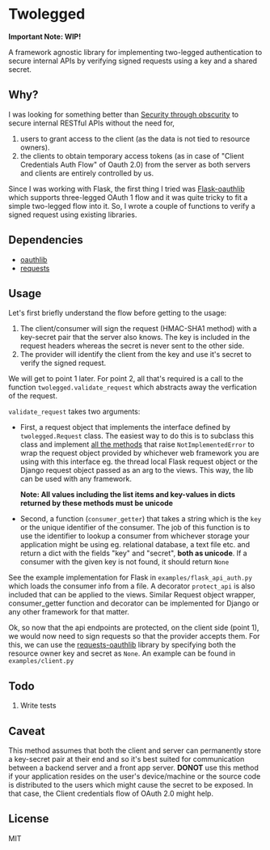 Twolegged
=========

**Important Note: WIP!**

A framework agnostic library for implementing two-legged
authentication to secure internal APIs by verifying signed requests
using a key and a shared secret.


Why?
----

I was looking for something better than
[Security through obscurity](http://en.wikipedia.org/wiki/Security_through_obscurity)
to secure internal RESTful APIs without the need for,

1. users to grant access to the client (as the data is not tied to
   resource owners).
2. the clients to obtain temporary access tokens (as in case of
   "Client Credentials Auth Flow" of Oauth 2.0) from the server as
   both servers and clients are entirely controlled by us.

Since I was working with Flask, the first thing I tried was
[Flask-oauthlib](https://flask-oauthlib.readthedocs.org/en/latest/)
which supports three-legged OAuth 1 flow and it was quite tricky to
fit a simple two-legged flow into it. So, I wrote a couple of
functions to verify a signed request using existing libraries.


Dependencies
------------

* [oauthlib](https://github.com/idan/oauthlib)
* [requests](http://docs.python-requests.org/en/latest/)

Usage
-----

Let's first briefly understand the flow before getting to the usage:

1. The client/consumer will sign the request (HMAC-SHA1 method) with a
   key-secret pair that the server also knows. The key is included in
   the request headers whereas the secret is never sent to the other
   side.
2. The provider will identify the client from the key and use it's
   secret to verify the signed request.

We will get to point 1 later. For point 2, all that's required is a
call to the function ``twolegged.validate_request`` which abstracts
away the verfication of the request.

``validate_request`` takes two arguments:

- First, a request object that implements the interface defined by
  ``twolegged.Request`` class. The easiest way to do this is to
  subclass this class and implement
  [all the methods](https://github.com/naiquevin/twolegged/blob/master/twolegged/__init__.py#L74)
  that raise ``NotImplementedError`` to wrap the request object
  provided by whichever web framework you are using with this
  interface eg. the thread local Flask request object or the Django
  request object passed as an arg to the views. This way, the lib can
  be used with any framework.

  **Note: All values including the list items and key-values in dicts
  returned by these methods must be unicode**

- Second, a function (``consumer_getter``) that takes a string which
  is the ``key`` or the unique identifier of the consumer. The job of
  this function is to use the identifier to lookup a consumer from
  whichever storage your application might be using eg. relational
  database, a text file etc. and return a dict with the fields "key"
  and "secret", **both as unicode**. If a consumer with the given key
  is not found, it should return ``None``

See the example implementation for Flask in
``examples/flask_api_auth.py`` which loads the consumer info from a
file. A decorator ``protect_api`` is also included that can be applied
to the views. Similar Request object wrapper, consumer_getter function
and decorator can be implemented for Django or any other framework for
that matter.

Ok, so now that the api endpoints are protected, on the client side
(point 1), we would now need to sign requests so that the provider
accepts them. For this, we can use the
[requests-oauthlib](https://github.com/requests/requests-oauthlib)
library by specifying both the resource owner key and secret as
``None``. An example can be found in ``examples/client.py``


Todo
----

1. Write tests


Caveat
------

This method assumes that both the client and server can permanently
store a key-secret pair at their end and so it's best suited for
communication between a backend server and a front app
server. **DONOT** use this method if your application resides on the
user's device/machine or the source code is distributed to the users
which might cause the secret to be exposed. In that case, the Client
credentials flow of OAuth 2.0 might help.


License
-------

MIT
